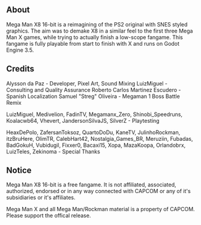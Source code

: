 ## About
Mega Man X8 16-bit is a reimagining of the PS2 original with SNES styled graphics. The aim was to demake X8 in a similar feel to the first three Mega Man X games, while trying to actually finish a low-scope fangame. This fangame is fully playable from start to finish with X and runs on Godot Engine 3.5.

## Credits
Alysson da Paz - Developer, Pixel Art, Sound Mixing
LuizMiguel - Consulting and Quality Assurance
Roberto Carlos Martinez Escudero - Spanish Localization
Samuel "Streg" Oliveira - Megaman 1 Boss Battle Remix

LuizMiguel, Medivelion, FadinTV, Megamanx_Zero, Shinobi_Speedruns, Koalacwb64, Vhevert, JandersonSilvaJS, SilverZ - Playtesting

HeaxDePolo, ZafersanToksoz, QuartoDoDu, KaneTV, JulinhoRockman, itzBruHere, OlimTR, CalebHart42, Nostalgia_Games_BR, Meruziin, Fubadas, BadGokuH, Vubidugil, Fixxer0, Bacaxi15, Xopa, MazaKoopa, Orlandobrx, LuizTeles, Zekinoma - Special Thanks

## Notice
Mega Man X8 16-bit is a free fangame. It is not affiliated, associated, authorized, endorsed or in any way connected with CAPCOM or any of it's subsidiaries or it's affiliates.

Mega Man X and all Mega Man/Rockman material is a property of CAPCOM.
Please support the offical release.

